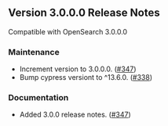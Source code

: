 ## Version 3.0.0.0 Release Notes

Compatible with OpenSearch 3.0.0.0

### Maintenance
* Increment version to 3.0.0.0. ([#347](https://github.com/opensearch-project/dashboards-notifications/pull/347))
* Bump cypress versiont to ^13.6.0. ([#338](https://github.com/opensearch-project/dashboards-notifications/pull/338))

### Documentation
* Added 3.0.0 release notes. ([#347](https://github.com/opensearch-project/dashboards-notifications/pull/347))
